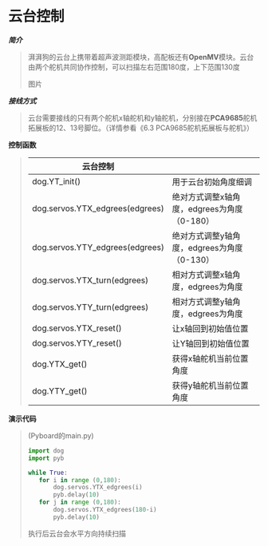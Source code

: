 # **云台控制**

***简介***

> 	​	湃湃狗的云台上携带着超声波测距模块，高配板还有**OpenMV**模块。云台由两个舵机共同协作控制，可以扫描左右范围180度，上下范围130度
>
> 	图片

***接线方式***

>​	云台需要接线的只有两个舵机x轴舵机和y轴舵机，分别接在**PCA9685**舵机拓展板的12、13号脚位。（详情参看《6.3 PCA9685舵机拓展板与舵机》）

**控制函数**

>| 云台控制                        |                                             |
>| ------------------------------- | ------------------------------------------- |
>| dog.YT_init()                   | 用于云台初始角度细调                        |
>| dog.servos.YTX_edgrees(edgrees) | 绝对方式调整x轴角度，edgrees为角度（0-180） |
>| dog.servos.YTY_edgrees(edgrees) | 绝对方式调整y轴角度，edgrees为角度（0-130） |
>| dog.servos.YTX_turn(edgrees)    | 相对方式调整x轴角度，edgrees为角度          |
>| dog.servos.YTY_turn(edgrees)    | 相对方式调整y轴角度，edgrees为角度          |
>| dog.servos.YTX_reset()          | 让x轴回到初始值位置                         |
>| dog.servos.YTY_reset()          | 让Y轴回到初始值位置                         |
>| dog.YTX_get()                   | 获得x轴舵机当前位置角度                     |
>| dog.YTY_get()                   | 获得y轴舵机当前位置角度                     |

**演示代码**

>(Pyboard的main.py)
>```python
>import dog
>import pyb
>
>while True:
>    for i in range (0,180):
>        dog.servos.YTX_edgrees(i)
>        pyb.delay(10)
>    for j in range (0,180):
>        dog.servos.YTX_edgrees(180-i)
>        pyb.delay(10)
>```
>
>执行后云台会水平方向持续扫描

